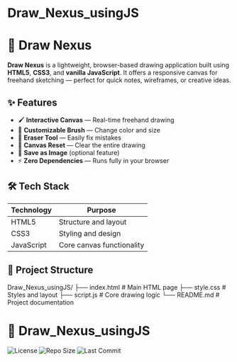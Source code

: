 # Draw_Nexus_usingJS
# 🎨 Draw Nexus

**Draw Nexus** is a lightweight, browser-based drawing application built using **HTML5**, **CSS3**, and **vanilla JavaScript**. It offers a responsive canvas for freehand sketching — perfect for quick notes, wireframes, or creative ideas.

## ✨ Features

- 🖌️ **Interactive Canvas** — Real-time freehand drawing
- 🎨 **Customizable Brush** — Change color and size
- 🧽 **Eraser Tool** — Easily fix mistakes
- 🔄 **Canvas Reset** — Clear the entire drawing
- 💾 **Save as Image** (optional feature)
- ⚡ **Zero Dependencies** — Runs fully in your browser

## 🛠️ Tech Stack

| Technology   | Purpose                |
|--------------|------------------------|
| HTML5        | Structure and layout   |
| CSS3         | Styling and design     |
| JavaScript   | Core canvas functionality |

## 📁 Project Structure

Draw_Nexus_usingJS/
├── index.html # Main HTML page
├── style.css # Styles and layout
├── script.js # Core drawing logic
└── README.md # Project documentation
# 🎨 Draw_Nexus_usingJS

![License](https://img.shields.io/github/license/Deepakcode607/Draw_Nexus_usingJS)
![Repo Size](https://img.shields.io/github/repo-size/Deepakcode607/Draw_Nexus_usingJS)
![Last Commit](https://img.shields.io/github/last-commit/Deepakcode607/Draw_Nexus_usingJS)
